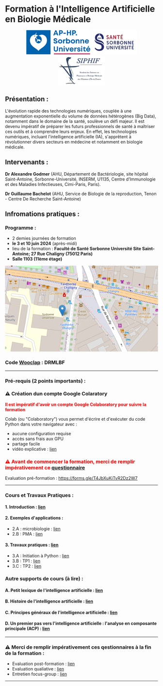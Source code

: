 # Formation à l'Intelligence Artificielle en Biologie Médicale

<p align="center">
  <img src="Images/logo_sorbonne_aphp.jpg" width=ZZ" height="80">
  <img src="Images/SU-sorbonne.webp" width="150" height="80">
  <img src="Images/siphif.jpg" width="150" height="100">
</p>

<p align="center">
  
</p>


## Présentation :
L'évolution rapide des technologies numériques, couplée à une augmentation exponentielle du volume de données hétérogènes (Big Data), notamment dans le domaine de la santé, soulève un défi majeur. Il est devenu impératif de préparer les futurs professionnels de santé à maîtriser ces outils et à comprendre leurs enjeux. En effet, les technologies numériques, incluant l'intelligence artificielle (IA), s'apprêtent à révolutionner divers secteurs en médecine et notamment en biologie médicale.

## Intervenants :
**Dr Alexandre Godmer** (AHU, Département de Bactériologie, site hôpital Saint-Antoine, Sorbonne-Université, INSERM, U1135, Centre d’Immunologie et des Maladies Infectieuses, Cimi-Paris, Paris).

**Dr Guillaume Bachelot** (AHU, Service de Biologie de la reproduction, Tenon - Centre De Recherche Saint-Antoine) 

## Infromations pratiques :

### Programme :
- 2 demies journées de formation 
- **le 3 et 10 juin 2024** (après-midi)
- lieu de la formation : **Faculté de Santé Sorbonne Université Site Saint-Antoine; 27 Rue Chaligny (75012 Paris)**
- **Salle 1103 (11ème étage)**
<p align="center">
  <img src="Images/lieuSU.png">
</p>

### Code [Wooclap](https://www.wooclap.com/fr/) : DRMLBF

------------------------------------------------------------------------------------------------------------------------------------------------------

### Pré-requis (2 points importants) :

### ⚠️ Création dun compte Google Colaratory 

  <span style="color: red;"> **Il est impératif d'avoir un compte Google Colaboratory pour suivre la formation** </span>
  
Colab (ou "Colaboratory") vous permet d'écrire et d'exécuter du code Python dans votre navigateur avec :
- aucune configuration requise
- accès sans frais aux GPU
- partage facile
- vidéo explicative : [lien](https://www.youtube.com/watch?v=inN8seMm7UI)

### <span style="color: red;">⚠️ Avant de commencer la formation, merci de remplir impérativement ce [questionnaire](https://forms.gle/T4JbXuKiTvR2Dz2W7) </span>
Evaluation pré-formation : https://forms.gle/T4JbXuKiTvR2Dz2W7

------------------------------------------------------------------------------------------------------------------------------------------------------

### Cours et Travaux Pratiques :

#### 1. Introduction : [lien](Cours/Introduction_IA.pdf)

#### 2. Exemples d'applications :
- 2.A : microbiologie : [lien](Cours/Exemples_application_IA.pdf)
- 2.B : PMA : [lien]()

#### 3. Travaux pratiques : [lien](Cours/TD_exemple_ML_Python.ipynb)
- 3.A : Initiation à Python : [lien](Cours/Cours_Python.pdf)
- 3.B : TP1 : [lien](Cours/premier_essai_diabete.ipynb)
- 3.C : TP2 : [lien](Cours/VIDE_TD_exemple_ML_Python.ipynb)

### Autre supports de cours (à lire) :

#### A. Petit lexique de l'intelligence artificielle : [lien](Cours/lexiqueIA.md)

#### B. Histoire de l'intelligence artificielle : [lien](Cours/HistoireIA.md)

#### C. Principes généraux de l'intelligence artificielle : [lien](Cours/PGIA.md)

#### D. Un premier pas vers l'intelligence artificielle : l'analyse en composante principale (ACP) : [lien](Cours/cours_PCA_ia.pdf)

------------------------------------------------------------------------------------------------------------------------------------------------------

### ⚠️ Merci de remplir impérativement ces qestionnaires à la fin de la formation : 

- Evaluation post-formation : [lien](https://forms.gle/BMfgQwdiQMFd1XJZ8)
- Evaluation qualiative : [lien](https://forms.gle/7t5U6ZEfNQ8B6Ax7A)
- Entretien focus-group : [lien](https://forms.gle/EfqNN5AKpHWHXUgZ7)

------------------------------------------------------------------------------------------------------------------------------------------------------
